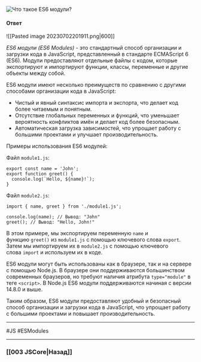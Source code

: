 ![Что такое ES6 модули?](https://youtu.be/V-m0sQ-hW58?t=494)

#### Ответ

![[Pasted image 20230702201911.png|600]]

*ES6 модули (ES6 Modules)* - это стандартный способ организации и загрузки кода в JavaScript, представленный в стандарте ECMAScript 6 (ES6). Модули предоставляют отдельные файлы с кодом, которые экспортируют и импортируют функции, классы, переменные и другие объекты между собой.

ES6 модули имеют несколько преимуществ по сравнению с другими способами организации кода в JavaScript:

- Чистый и явный синтаксис импорта и экспорта, что делает код более читаемым и понятным.
- Отсутствие глобальных переменных и функций, что уменьшает вероятность конфликтов имён и делает код более безопасным.
- Автоматическая загрузка зависимостей, что упрощает работу с большими проектами и улучшает производительность.

Примеры использования ES6 модулей:

Файл `module1.js`:
```
export const name = 'John';
export function greet() {
  console.log(`Hello, ${name}!`);
}
```

Файл `module2.js`:
```
import { name, greet } from './module1.js';

console.log(name); // Вывод: "John"
greet(); // Вывод: "Hello, John!"
```

В этом примере, мы экспортируем переменную `name` и функцию `greet()` из `module1.js` с помощью ключевого слова `export`. Затем мы импортируем их в `module2.js` с помощью ключевого слова `import` и используем их в коде.

ES6 модули могут быть использованы как в браузере, так и на сервере с помощью Node.js. В браузере они поддерживаются большинством современных браузеров, но требуют наличия атрибута `type="module"` в теге `<script>`. В Node.js ES6 модули поддерживаются начиная с версии 14.8.0 и выше.

Таким образом, ES6 модули предоставляют удобный и безопасный способ организации и загрузки кода в JavaScript, что упрощает работу с большими проектами и повышает производительность.

___
 #JS #ESModules

___

### [[003 JSCore|Назад]]